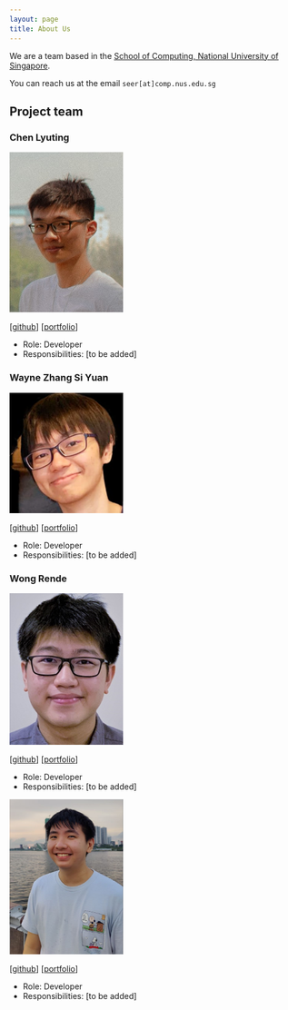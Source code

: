 ```yaml
---
layout: page
title: About Us
---
```


We are a team based in the [School of Computing, National University of Singapore](http://www.comp.nus.edu.sg).

You can reach us at the email `seer[at]comp.nus.edu.sg`

## Project team

### Chen Lyuting

<img src="images/lyuting47.png" width="200px">

[[github](http://github.com/lyuting47)]
[[portfolio](team/lyuting47.md)]

* Role: Developer
* Responsibilities: [to be added]

### Wayne Zhang Si Yuan

<img src="images/waynezsy.png" width="200px">

[[github](http://github.com/waynezsy)]
[[portfolio](team/waynezsy.md)]

* Role: Developer
* Responsibilities: [to be added]

### Wong Rende

<img src="images/wr3nd3.png" width="200px">

[[github](http://github.com/wr3nd3)]
[[portfolio](team/wr3nd3.md)]

* Role: Developer
* Responsibilities: [to be added]

<img src="images/tsammeow.png" width="200px">

[[github](http://github.com/tsammeow)]
[[portfolio](team/tsammeow.md)]

* Role: Developer
* Responsibilities: [to be added]
